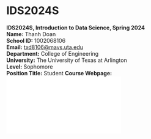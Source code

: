 # IDS2024S

**IDS2024S, Introduction to Data Science, Spring 2024**  
**Name:** Thanh Doan  
**School ID:** 1002068106  
**Email:** txd8106@mavs.uta.edu  
**Department:** College of Engineering  
**University:** The University of Texas at Arlington  
**Level:** Sophomore  
**Position Title:** Student
**Course Webpage:** ![LINK](www.cdslabs.org)
